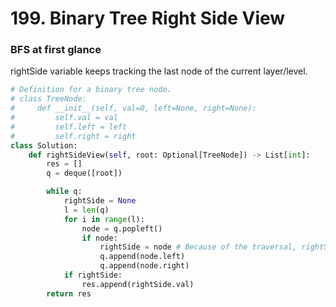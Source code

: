 # 199. Binary Tree Right Side View

### BFS at first glance

rightSide variable keeps tracking the last node of the current layer/level.

``` python
# Definition for a binary tree node.
# class TreeNode:
#     def __init__(self, val=0, left=None, right=None):
#         self.val = val
#         self.left = left
#         self.right = right
class Solution:
    def rightSideView(self, root: Optional[TreeNode]) -> List[int]:
        res = []
        q = deque([root])

        while q:
            rightSide = None
            l = len(q)
            for i in range(l):
                node = q.popleft()
                if node:
                    rightSide = node # Because of the traversal, rightSide will be override by the last node of the current layer/level
                    q.append(node.left)
                    q.append(node.right)
            if rightSide:
                res.append(rightSide.val)
        return res
```